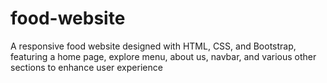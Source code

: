 # food-website
A responsive food website designed with HTML, CSS, and Bootstrap, featuring a home page, explore menu, about us, navbar, and various other sections to enhance user experience
